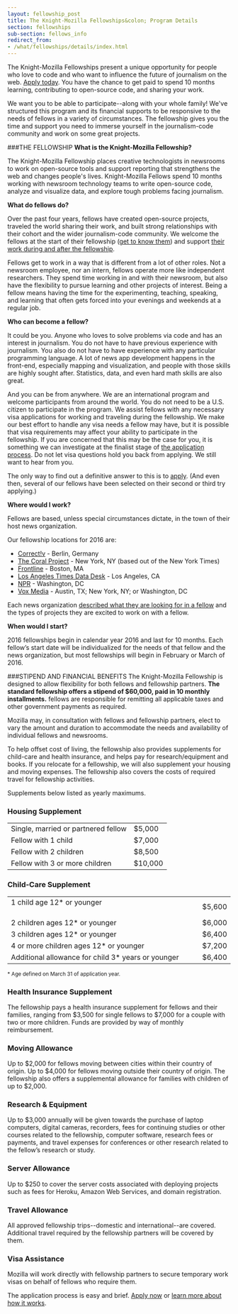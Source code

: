 ```yaml
---
layout: fellowship_post
title: The Knight-Mozilla Fellowships&colon; Program Details
section: fellowships
sub-section: fellows_info
redirect_from:
- /what/fellowships/details/index.html 
---
```

<p class="bodybig">The Knight-Mozilla Fellowships present a unique opportunity for  people  who love to code and who want to influence the future of journalism on  the web. <a href="/what/fellowships/apply">Apply today</a>. You have the chance to get paid to spend 10 months learning, contributing to open-source code, and sharing your work.</p>

<p>We want you to be able to participate--along with your whole family! We've structured this program and its financial supports to be responsive to the needs of fellows in a variety of circumstances. The fellowship gives you the time and support you need to immerse yourself in the journalism-code community and work on some great projects. </p>

###THE FELLOWSHIP
**What is the Knight-Mozilla Fellowship?**

The Knight-Mozilla Fellowship places creative technologists in newsrooms to work on open-source tools and support reporting that strengthens the web and changes people's lives. Knight-Mozilla Fellows spend 10 months working with newsroom technology teams to write open-source code, analyze and visualize data, and explore tough problems facing journalism. 

**What do fellows do?**

Over the past four years, fellows have created open-source projects, traveled the world sharing their work, and built strong relationships with their cohort and the wider journalism-code community. We welcome the fellows at the start of their fellowship ([get to know them](/what/fellowships/2015meet)) and support [their work during and after the fellowship](/what/fellowships/community/). 

Fellows get to work in a way that is different from a lot of other roles. Not a newsroom employee, nor an intern, fellows operate more like independent researchers. They spend time working in and with their newsroom, but also have the flexibility to pursue learning and other projects of interest. Being a fellow means having the time for the experimenting, teaching, speaking, and learning that often gets forced into your evenings and weekends at a regular job.

**Who can become a fellow?**

It could be you. Anyone who loves to solve problems via code and has an  interest in journalism. You do not have to have previous experience with journalism. You also do not have to have experience with any particular programming language. A lot of news app development happens in the front-end, especially mapping and visualization, and people with those skills are highly sought after. Statistics, data, and even hard math skills are also great.

And you can be from anywhere. We are an international program and welcome participants from around the world. You do not need to be a U.S. citizen to participate in the program. We assist fellows with any necessary visa applications for working and traveling during the fellowship. We make our best effort to handle any visa needs a fellow may have, but it is possible that visa requirements may affect your ability to participate in the fellowship. If you are concerned that this may be the case for you, it is something we can investigate at the finalist stage of [the application process](/what/fellowships/faq). Do not let visa questions hold you back from applying. We still want to hear from you.

The only way to find out a definitive answer to this is to [apply](/what/fellowships/apply). (And  even then, several of our fellows have been selected on their second or third try applying.)

**Where would I work?**

Fellows are based, unless special circumstances dictate, in the town of their host news organization.

Our fellowship locations for 2016 are:

* [Correct!v](https://correctiv.org/en/nerds/blog/2015/08/11/become-opennews-fellow-correctiv/) - Berlin, Germany
* [The Coral Project](http://coralproject.net/fellows.html) - New York, NY (based out of the New York Times)
* [Frontline](http://www.pbs.org/wgbh/pages/frontline/inside-frontline/join-frontline-as-a-knight-mozilla-opennews-fellow/) - Boston, MA
* [Los Angeles Times Data Desk](http://datadesk.github.io/2015-08-12-open-news/) - Los Angeles, CA
* [NPR](http://blog.apps.npr.org/2015/08/10/knight-mozilla.html) - Washington, DC
* [Vox Media](http://product.voxmedia.com/2015/8/13/9132033/you-should-be-the-vox-media-2016-opennews-fellow) - Austin, TX; New York, NY; or Washington, DC

Each news organization [described what they are looking for in a fellow](/blog/fellowships-news-partners) and the types of projects they are excited to work on with a fellow. 

**When would I start?**

2016  fellowships begin in calendar year 2016 and last for 10 months. Each fellow’s start date will be individualized for the needs of that fellow and the news organization, but most fellowships will begin in February or March of 2016.

###STIPEND AND FINANCIAL BENEFITS
The Knight-Mozilla Fellowship is designed to allow flexibility for both fellows and fellowship partners. **The standard fellowship offers a stipend of $60,000, paid in 10 monthly installments.** fellows are responsible for remitting all applicable taxes and other government payments as required.

Mozilla may, in consultation with fellows and fellowship partners, elect to vary the amount and duration to accommodate the needs and availability of individual fellows and newsrooms.

To help offset cost of living, the fellowship also provides supplements for child-care and health insurance, and helps pay for research/equipment and books. If you relocate for a fellowship, we will also supplement your housing and moving expenses. The fellowship also covers the costs of required travel for fellowship activities.

Supplements below listed as yearly maximums.

<h3>Housing Supplement</h3>
<table>
<tr>
<td>Single, married or partnered fellow
<td>$5,000
</tr>
<tr>
<td>Fellow with 1 child
<td>$7,000
</tr>
<tr>
<td>Fellow with 2 children
<td>$8,500
</tr>
<tr>
<td>Fellow with 3 or more children
<td>$10,000
</tr>
</table>


<h3>Child-Care Supplement</h3>
<table>
<tr>
<td>1 child age 12* or younger                                                     
<td>$5,600
</tr>
<tr>
<td>2 children ages 12* or younger
<td>$6,000
</tr>
<tr>
<td>3 children ages 12* or younger
<td>$6,400
</tr>
<tr>
<td>4 or more children ages 12* or younger
<td>$7,200
</tr>
<tr>
<td>Additional allowance for child 3* years or younger
<td>$6,400
</tr>
</table>
<small>* Age defined on March 31 of application year.</small>

<h3>Health Insurance Supplement</h3>
The fellowship pays a health insurance supplement for fellows and their families, ranging from $3,500 for single fellows to $7,000 for a couple with two or more children. Funds are provided by way of monthly reimbursement.

<h3>Moving Allowance</h3>
Up to $2,000 for fellows moving between cities within their country of origin. Up to $4,000 for fellows moving outside their country of origin. The fellowship also offers a supplemental allowance for families with children of up to $2,000.

<h3>Research & Equipment</h3>
Up to $3,000 annually will be given towards the purchase of laptop computers, digital cameras, recorders, fees for continuing studies or other courses related to the fellowship, computer software, research fees or payments, and travel expenses for conferences or other research related to the fellow’s research or study.

<h3>Server Allowance</h3>
Up to $250 to cover the server costs associated with deploying projects such as fees for Heroku, Amazon Web Services, and domain registration.

<h3>Travel Allowance</h3>
All approved fellowship trips--domestic and international--are covered. Additional travel required by the fellowship partners will be covered by them.

<h3>Visa Assistance</h3>
Mozilla will work directly with fellowship partners to secure temporary work visas on behalf of fellows who require them.

The application process is easy and brief. [Apply now](/what/fellowships/apply) or [learn more about how it works](/what/fellowships/faq).
